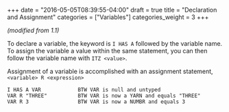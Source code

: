 +++
date = "2016-05-05T08:39:55-04:00"
draft = true
title = "Declaration and Assignment"
categories = ["Variables"]
categories_weight = 3
+++

_(modified from 1.1)_

To declare a variable, the keyword is `I HAS A` followed by the variable name. To assign the variable a value within the same statement, you can then follow the variable name with `ITZ <value>`.

Assignment of a variable is accomplished with an assignment statement, `<variable> R <expression>`

```
I HAS A VAR            BTW VAR is null and untyped
VAR R "THREE"          BTW VAR is now a YARN and equals "THREE"
VAR R 3                BTW VAR is now a NUMBR and equals 3
```

